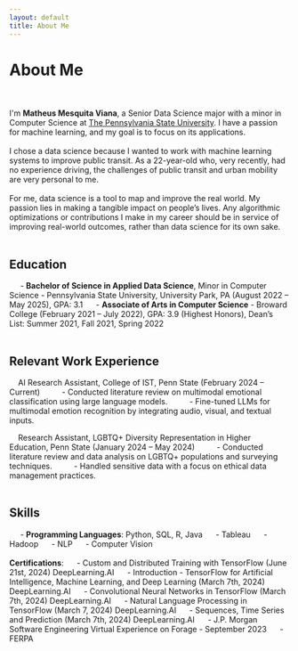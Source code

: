 ```yaml
---
layout: default
title: About Me
---
```


# About Me
<br><br>
I'm **Matheus Mesquita Viana**, a Senior Data Science major with a minor in Computer Science at [The Pennsylvania State University](https://ist.psu.edu/). I have a passion for machine learning, and my goal is to focus on its applications.
<br><br>
I chose a data science because I wanted to work with machine learning systems to improve public transit. As a 22-year-old who, very recently, had no experience driving, the challenges of public transit and urban mobility are very personal to me.
<br><br>
For me, data science is a tool to map and improve the real world. My passion lies in making a tangible impact on people’s lives. Any algorithmic optimizations or contributions I make in my career should be in service of improving real-world outcomes, rather than data science for its own sake.
<br><br>
## Education

  &nbsp;&nbsp;&nbsp;&nbsp; - **Bachelor of Science in Applied Data Science**, Minor in Computer Science - Pennsylvania State University, University Park, PA (August 2022 – May 2025), GPA: 3.1
  &nbsp;&nbsp;&nbsp;&nbsp; - **Associate of Arts in Computer Science** - Broward College (February 2021 – July 2022), GPA: 3.9 (Highest Honors), Dean’s List: Summer 2021, Fall 2021, Spring 2022
<br><br>
## Relevant Work Experience

  &nbsp;&nbsp;&nbsp;&nbsp;AI Research Assistant, College of IST, Penn State (February 2024 – Current)
  &nbsp;&nbsp;&nbsp;&nbsp;&nbsp;&nbsp;&nbsp;&nbsp; - Conducted literature review on multimodal emotional classification using large language models.
  &nbsp;&nbsp;&nbsp;&nbsp;&nbsp;&nbsp;&nbsp;&nbsp; - Fine-tuned LLMs for multimodal emotion recognition by integrating audio, visual, and textual inputs.

  &nbsp;&nbsp;&nbsp;&nbsp;Research Assistant, LGBTQ+ Diversity Representation in Higher Education, Penn State (January 2024 – May 2024)
  &nbsp;&nbsp;&nbsp;&nbsp;&nbsp;&nbsp;&nbsp;&nbsp; - Conducted literature review and data analysis on LGBTQ+ populations and surveying techniques.
  &nbsp;&nbsp;&nbsp;&nbsp;&nbsp;&nbsp;&nbsp;&nbsp; - Handled sensitive data with a focus on ethical data management practices.
<br><br>
## Skills

  &nbsp;&nbsp;&nbsp;&nbsp; - **Programming Languages**: Python, SQL, R, Java
  &nbsp;&nbsp;&nbsp;&nbsp; - Tableau
  &nbsp;&nbsp;&nbsp;&nbsp; - Hadoop
  &nbsp;&nbsp;&nbsp;&nbsp; - NLP
  &nbsp;&nbsp;&nbsp;&nbsp; - Computer Vision
<br><br>
**Certifications**:
  &nbsp;&nbsp;&nbsp;&nbsp; - Custom and Distributed Training with TensorFlow (June 21st, 2024) DeepLearning.AI
  &nbsp;&nbsp;&nbsp;&nbsp; - Introduction - TensorFlow for Artificial Intelligence, Machine Learning, and Deep Learning (March 7th, 2024) DeepLearning.AI
  &nbsp;&nbsp;&nbsp;&nbsp; - Convolutional Neural Networks in TensorFlow (March 7th, 2024) DeepLearning.AI
  &nbsp;&nbsp;&nbsp;&nbsp; - Natural Language Processing in TensorFlow (March 7, 2024) DeepLearning.AI
  &nbsp;&nbsp;&nbsp;&nbsp; - Sequences, Time Series and Prediction (March 7th, 2024) DeepLearning.AI
  &nbsp;&nbsp;&nbsp;&nbsp; - J.P. Morgan Software Engineering Virtual Experience on Forage - September 2023
  &nbsp;&nbsp;&nbsp;&nbsp; - FERPA
